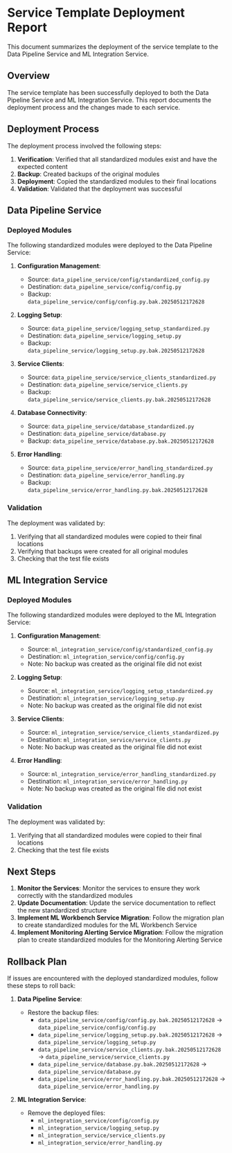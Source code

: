 # Service Template Deployment Report

This document summarizes the deployment of the service template to the Data Pipeline Service and ML Integration Service.

## Overview

The service template has been successfully deployed to both the Data Pipeline Service and ML Integration Service. This report documents the deployment process and the changes made to each service.

## Deployment Process

The deployment process involved the following steps:

1. **Verification**: Verified that all standardized modules exist and have the expected content
2. **Backup**: Created backups of the original modules
3. **Deployment**: Copied the standardized modules to their final locations
4. **Validation**: Validated that the deployment was successful

## Data Pipeline Service

### Deployed Modules

The following standardized modules were deployed to the Data Pipeline Service:

1. **Configuration Management**: 
   - Source: `data_pipeline_service/config/standardized_config.py`
   - Destination: `data_pipeline_service/config/config.py`
   - Backup: `data_pipeline_service/config/config.py.bak.20250512172628`

2. **Logging Setup**: 
   - Source: `data_pipeline_service/logging_setup_standardized.py`
   - Destination: `data_pipeline_service/logging_setup.py`
   - Backup: `data_pipeline_service/logging_setup.py.bak.20250512172628`

3. **Service Clients**: 
   - Source: `data_pipeline_service/service_clients_standardized.py`
   - Destination: `data_pipeline_service/service_clients.py`
   - Backup: `data_pipeline_service/service_clients.py.bak.20250512172628`

4. **Database Connectivity**: 
   - Source: `data_pipeline_service/database_standardized.py`
   - Destination: `data_pipeline_service/database.py`
   - Backup: `data_pipeline_service/database.py.bak.20250512172628`

5. **Error Handling**: 
   - Source: `data_pipeline_service/error_handling_standardized.py`
   - Destination: `data_pipeline_service/error_handling.py`
   - Backup: `data_pipeline_service/error_handling.py.bak.20250512172628`

### Validation

The deployment was validated by:

1. Verifying that all standardized modules were copied to their final locations
2. Verifying that backups were created for all original modules
3. Checking that the test file exists

## ML Integration Service

### Deployed Modules

The following standardized modules were deployed to the ML Integration Service:

1. **Configuration Management**: 
   - Source: `ml_integration_service/config/standardized_config.py`
   - Destination: `ml_integration_service/config/config.py`
   - Note: No backup was created as the original file did not exist

2. **Logging Setup**: 
   - Source: `ml_integration_service/logging_setup_standardized.py`
   - Destination: `ml_integration_service/logging_setup.py`
   - Note: No backup was created as the original file did not exist

3. **Service Clients**: 
   - Source: `ml_integration_service/service_clients_standardized.py`
   - Destination: `ml_integration_service/service_clients.py`
   - Note: No backup was created as the original file did not exist

4. **Error Handling**: 
   - Source: `ml_integration_service/error_handling_standardized.py`
   - Destination: `ml_integration_service/error_handling.py`
   - Note: No backup was created as the original file did not exist

### Validation

The deployment was validated by:

1. Verifying that all standardized modules were copied to their final locations
2. Checking that the test file exists

## Next Steps

1. **Monitor the Services**: Monitor the services to ensure they work correctly with the standardized modules
2. **Update Documentation**: Update the service documentation to reflect the new standardized structure
3. **Implement ML Workbench Service Migration**: Follow the migration plan to create standardized modules for the ML Workbench Service
4. **Implement Monitoring Alerting Service Migration**: Follow the migration plan to create standardized modules for the Monitoring Alerting Service

## Rollback Plan

If issues are encountered with the deployed standardized modules, follow these steps to roll back:

1. **Data Pipeline Service**:
   - Restore the backup files:
     - `data_pipeline_service/config/config.py.bak.20250512172628` → `data_pipeline_service/config/config.py`
     - `data_pipeline_service/logging_setup.py.bak.20250512172628` → `data_pipeline_service/logging_setup.py`
     - `data_pipeline_service/service_clients.py.bak.20250512172628` → `data_pipeline_service/service_clients.py`
     - `data_pipeline_service/database.py.bak.20250512172628` → `data_pipeline_service/database.py`
     - `data_pipeline_service/error_handling.py.bak.20250512172628` → `data_pipeline_service/error_handling.py`

2. **ML Integration Service**:
   - Remove the deployed files:
     - `ml_integration_service/config/config.py`
     - `ml_integration_service/logging_setup.py`
     - `ml_integration_service/service_clients.py`
     - `ml_integration_service/error_handling.py`

